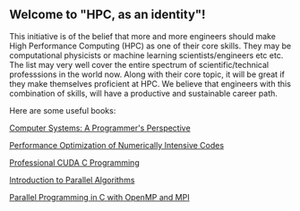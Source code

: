 ## Welcome to "HPC, as an identity"!

This initiative is of the belief that more and more engineers should make High Performance Computing (HPC) as one of their core skills. They may be computational physicists or machine learning scientists/engineers etc etc. The list may very well cover the entire spectrum of scientific/technical professsions in the world now. Along with their core topic, it will be great if they make themselves proficient at HPC. We believe that engineers with this combination of skills, will have a productive and sustainable career path.

Here are some useful books:

[Computer Systems: A Programmer's Perspective](https://www.amazon.com/Computer-Systems-Programmers-Perspective-3rd/dp/013409266X)

[Performance Optimization of Numerically Intensive Codes](https://www.amazon.com/Performance-Optimization-Numerically-Intensive-Environments/dp/0898714842)

[Professional CUDA C Programming](https://www.amazon.com/Professional-CUDA-Programming-John-Cheng/dp/1118739329/ref=sr_1_1?s=books&ie=UTF8&qid=1538982898&sr=1-1&keywords=professional+cuda+c+programming)

[Introduction to Parallel Algorithms](https://www.amazon.com/Introduction-Parallel-Algorithms-Joseph-JaJa/dp/0201548569/ref=sr_1_1?s=books&ie=UTF8&qid=1538982987&sr=1-1&keywords=parallel+algorithms+jaja)

[Parallel Programming in C with OpenMP and MPI](https://www.amazon.com/Parallel-Programming-C-MPI-OpenMP/dp/0070582017/ref=sr_1_1?s=books&ie=UTF8&qid=1538985737&sr=1-1&keywords=openmp+and+mpi+c+programming)
